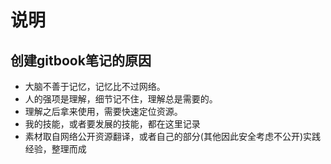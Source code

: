 # 说明

## 创建gitbook笔记的原因

+ 大脑不善于记忆，记忆比不过网络。
+ 人的强项是理解，细节记不住，理解总是需要的。
+ 理解之后拿来使用，需要快速定位资源。
+ 我的技能，或者要发展的技能，都在这里记录
+ 素材取自网络公开资源翻译，或者自己的部分(其他因此安全考虑不公开)实践经验，整理而成

<!-- ## [关于我的现状](ch99/state.md) -->
